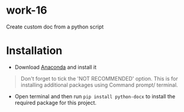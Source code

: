 # work-16
Create custom doc from a python script

# Installation
- Download [Anaconda]() and install it
> Don't forget to tick the 'NOT RECOMMENDED' option. This is for installing additional packages using Command prompt/ terminal.

- Open terminal and then run `pip install python-docx` to install the required package for this project. 
